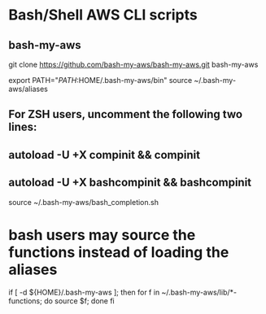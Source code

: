 # Bash/Shell AWS CLI scripts

## bash-my-aws

git clone https://github.com/bash-my-aws/bash-my-aws.git bash-my-aws

export PATH="$PATH:$HOME/.bash-my-aws/bin"
source ~/.bash-my-aws/aliases

## For ZSH users, uncomment the following two lines:
## autoload -U +X compinit && compinit
## autoload -U +X bashcompinit && bashcompinit

source ~/.bash-my-aws/bash_completion.sh


# bash users may source the functions instead of loading the aliases
if [ -d ${HOME}/.bash-my-aws ]; then
  for f in ~/.bash-my-aws/lib/*-functions; do source $f; done
fi


